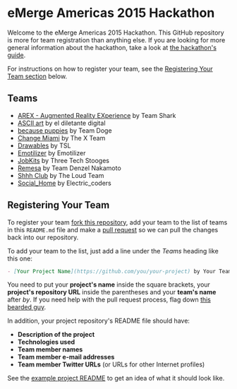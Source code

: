 eMerge Americas 2015 Hackathon
==============================

Welcome to the eMerge Americas 2015 Hackathon.
This GitHub repository is more for team registration than anything else.
If you are looking for more general information about the hackathon,
take a look at [the hackathon's guide](https://docs.google.com/document/d/16_Y-sFk_PKRO1_sfR1GOwgBpE253DB95PJaFzKK5H6Y/edit).

For instructions on how to register your team,
see the [Registering Your Team section](#registering-your-team) below.


Teams
-----

- [AREX - Augmented Reality EXperience](https://github.com/qtrandev/AREX) by Team Shark
- [ASCII art](https://github.com/beovideskevin/asciiart) by el diletante digital
- [because puppies](https://github.com/djben305/becausepuppies) by Team Doge
- [Change Miami](https://github.com/Yonahel/XTeam) by The X Team
- [Drawables](https://github.com/silverlogic/Drawables-iOS) by TSL
- [Emotilizer](https://github.com/ThisBeKiks/emotilizer) by Emotilizer
- [JobKits](https://github.com/djlazz3/Emerge2015) by Three Tech Stooges
- [Remesa](https://github.com/drkyro/dinero) by Team Denzel Nakamoto
- [Shhh Club](https://github.com/jalvarado91/ShhhClub) by The Loud Team
- [Social_Home](https://github.com/djoker07/Social_Home.git) by Electric_coders


Registering Your Team
---------------------

To register your team [fork this repository](https://help.github.com/articles/fork-a-repo/),
add your team to the list of teams in this `README.md` file
and make a [pull request](https://help.github.com/articles/using-pull-requests)
so we can pull the changes back into our repository.

To add your team to the list,
just add a line under the *Teams* heading like this one:

```md
- [Your Project Name](https://github.com/you/your-project) by Your Team
```

You need to put your **project's name** inside the square brackets,
your **project's repository URL** inside the parentheses
and your **team's name** after *by*.
If you need help with the pull request process,
flag down [this bearded guy](https://twitter.com/khalifenizar).

In addition, your project repository's README file should have:

- **Description of the project**
- **Technologies used**
- **Team member names**
- **Team member e-mail addresses**
- **Team member Twitter URLs** (or URLs for other Internet profiles)

See the [example project README](example-project-readme.md) to get an idea of what it should look like.
